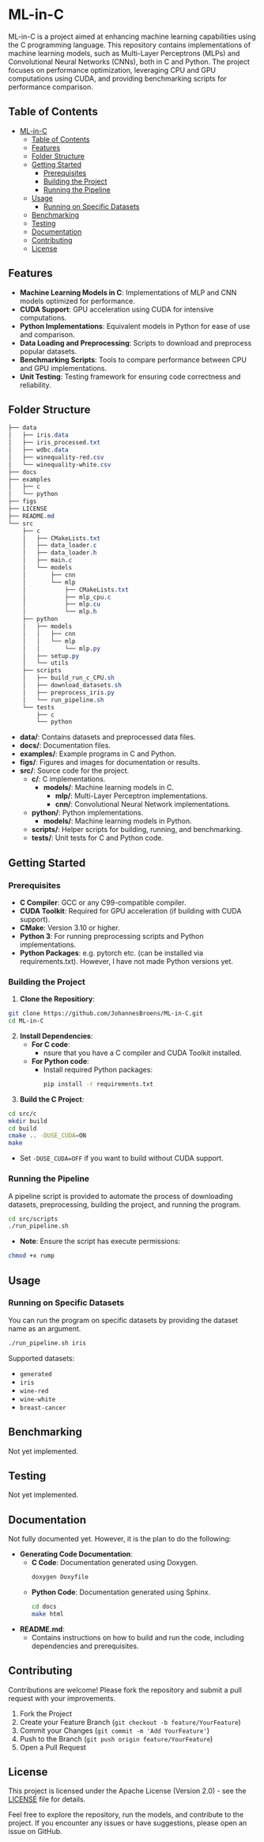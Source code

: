 # ML-in-C
ML-in-C is a project aimed at enhancing machine learning capabilities using the C programming language. This repository contains implementations of machine learning models, such as Multi-Layer Perceptrons (MLPs) and Convolutional Neural Networks (CNNs), both in C and Python. The project focuses on performance optimization, leveraging CPU and GPU computations using CUDA, and providing benchmarking scripts for performance comparison.

## Table of Contents
- [ML-in-C](#ml-in-c)
  - [Table of Contents](#table-of-contents)
  - [Features](#features)
  - [Folder Structure](#folder-structure)
  - [Getting Started](#getting-started)
    - [Prerequisites](#prerequisites)
    - [Building the Project](#building-the-project)
    - [Running the Pipeline](#running-the-pipeline)
  - [Usage](#usage)
    - [Running on Specific Datasets](#running-on-specific-datasets)
  - [Benchmarking](#benchmarking)
  - [Testing](#testing)
  - [Documentation](#documentation)
  - [Contributing](#contributing)
  - [License](#license)

## Features
- **Machine Learning Models in C**: Implementations of MLP and CNN models optimized for performance.
- **CUDA Support**: GPU acceleration using CUDA for intensive computations.
- **Python Implementations**: Equivalent models in Python for ease of use and comparison.
- **Data Loading and Preprocessing**: Scripts to download and preprocess popular datasets.
- **Benchmarking Scripts**: Tools to compare performance between CPU and GPU implementations.
- **Unit Testing**: Testing framework for ensuring code correctness and reliability.

## Folder Structure
```scss
├── data
│   ├── iris.data
│   ├── iris_processed.txt
│   ├── wdbc.data
│   ├── winequality-red.csv
│   └── winequality-white.csv
├── docs
├── examples
│   ├── c
│   └── python
├── figs
├── LICENSE
├── README.md
└── src
    ├── c
    │   ├── CMakeLists.txt
    │   ├── data_loader.c
    │   ├── data_loader.h
    │   ├── main.c
    │   └── models
    │       ├── cnn
    │       └── mlp
    │           ├── CMakeLists.txt
    │           ├── mlp_cpu.c
    │           ├── mlp.cu
    │           └── mlp.h
    ├── python
    │   ├── models
    │   │   ├── cnn
    │   │   └── mlp
    │   │       └── mlp.py
    │   ├── setup.py
    │   └── utils
    ├── scripts
    │   ├── build_run_c_CPU.sh
    │   ├── download_datasets.sh
    │   ├── preprocess_iris.py
    │   └── run_pipeline.sh
    └── tests
        ├── c
        └── python
```
- **data/**: Contains datasets and preprocessed data files.
- **docs/**: Documentation files.
- **examples/**: Example programs in C and Python.
- **figs/**: Figures and images for documentation or results.
- **src/**: Source code for the project.
  - **c/**: C implementations.
    - **models/**: Machine learning models in C.
      - **mlp/**: Multi-Layer Perceptron implementations.
      - **cnn/**: Convolutional Neural Network implementations.
  - **python/**: Python implementations.
    - **models/**: Machine learning models in Python.
  - **scripts/**: Helper scripts for building, running, and benchmarking.
  - **tests/**: Unit tests for C and Python code.


## Getting Started
### Prerequisites
- **C Compiler**: GCC or any C99-compatible compiler.
- **CUDA Toolkit**: Required for GPU acceleration (if building with CUDA support).
- **CMake**: Version 3.10 or higher.
- **Python 3**: For running preprocessing scripts and Python implementations.
- **Python Packages**: e.g. pytorch etc. (can be installed via requirements.txt). However, I have not made Python versions yet.

### Building the Project
1. **Clone the Repositiory**: 
```bash
git clone https://github.com/JohannesBroens/ML-in-C.git
cd ML-in-C
```
2. **Install Dependencies**: 
    - **For C code**:
      - nsure that you have a C compiler and CUDA Toolkit installed. 
    - **For Python code**:
      - Install required Python packages: 
        ```bash
        pip install -r requirements.txt
        ```
3. **Build the C Project**:
```bash
cd src/c
mkdir build
cd build
cmake .. -DUSE_CUDA=ON
make
```
- Set `-DUSE_CUDA=OFF` if you want to build without CUDA support.
### Running the Pipeline
A pipeline script is provided to automate the process of downloading datasets, preprocessing, building the project, and running the program.
```bash
cd src/scripts
./run_pipeline.sh
```
- **Note**: Ensure the script has execute permissions: 
```bash
chmod +x rump
```
## Usage
### Running on Specific Datasets
You can run the program on specific datasets by providing the dataset name as an argument. 
```bash
./run_pipeline.sh iris
```
Supported datasets:
- `generated`
- `iris`
- `wine-red`
- `wine-white`
- `breast-cancer`
## Benchmarking
Not yet implemented. 

## Testing
Not yet implemented. 

## Documentation
Not fully documented yet. However, it is the plan to do the following: 
- **Generating Code Documentation**: 
  - **C Code**: Documentation generated using Doxygen. 
    ```bash
    doxygen Doxyfile
    ```
  - **Python Code**: Documentation generated using Sphinx. 
    ```bash
    cd docs
    make html
    ```
- **README.md**:
  - Contains instructions on how to build and run the code, including dependencies and prerequisites.

## Contributing
Contributions are welcome! Please fork the repository and submit a pull request with your improvements.
1. Fork the Project
2. Create your Feature Branch (`git checkout -b feature/YourFeature`)
3. Commit your Changes (`git commit -m 'Add YourFeature'`)
4. Push to the Branch (`git push origin feature/YourFeature`)
5. Open a Pull Request

## License
This project is licensed under the Apache License (Version 2.0) - see the [LICENSE](LICENSE) file for details. 
  
  
  
  
Feel free to explore the repository, run the models, and contribute to the project. If you encounter any issues or have suggestions, please open an issue on GitHub.
<!---

# DELETE BELOW
I wish to improve my  "ML in C" abilities. Hence making a repo without any other pupose than that - for now. 

## Current next steps
**Test the Updated Code**: Compile and run the program to ensure that it works correctly and efficiently.

**Benchmarking**: Measure the performance of both the CPU and GPU implementations under similar conditions to compare their execution times and resource usage.

**Further Optimization**: Explore additional optimization techniques, such as vectorization or using optimized math libraries.

## Folder structure
```scss
├── LICENSE
├── README.md
├── .gitignore
├── docs/
│   └── ... (Documentation files)
├── examples/
│   ├── c/
│   │   └── ... (Example C programs)
│   └── python/
│       └── ... (Example Python scripts)
├── src/
│   ├── c/
│   │   ├── CMakeLists.txt
│   │   ├── models/
│   │   │   ├── mlp/
│   │   │   │   ├── mlp.cu
│   │   │   │   ├── mlp.h
│   │   │   │   └── ... (Other MLP-related files)
│   │   │   ├── cnn/
│   │   │   │   └── ... (CNN implementation in C)
│   │   │   └── ... (Other models)
│   │   └── utils/
│   │       └── ... (Utility functions)
│   ├── python/
│   │   ├── setup.py
│   │   ├── models/
│   │   │   ├── mlp.py
│   │   │   ├── cnn.py
│   │   │   └── ... (Other models)
│   │   └── utils/
│   │       └── ... (Utility modules)
|   └── data/
|       └── ... (Datasets or data processing scripts)
├── tests/
│   ├── c/
│   │   └── ... (Unit tests for C code)
│   └── python/
│       └── ... (Unit tests for Python code)
├── scripts/
│   └── ... (Helper scripts, e.g., for building or running benchmarks)
└── requirements.txt
```
update to (add comments and remove some stuff to give idea):
```scss
├── data
│   ├── iris.data
│   ├── iris_processed.txt
│   ├── wdbc.data
│   ├── winequality-red.csv
│   └── winequality-white.csv
├── docs
├── examples
│   ├── c
│   └── python
├── figs
├── LICENSE
├── README.md
└── src
    ├── c
    │   ├── CMakeLists.txt
    │   ├── data_loader.c
    │   ├── data_loader.h
    │   ├── main.c
    │   └── models
    │       ├── cnn
    │       └── mlp
    │           ├── CMakeLists.txt
    │           ├── mlp_cpu.c
    │           ├── mlp.cu
    │           └── mlp.h
    ├── python
    │   ├── models
    │   │   ├── cnn
    │   │   └── mlp
    │   │       └── mlp.py
    │   ├── setup.py
    │   └── utils
    ├── scripts
    │   ├── build_run_c_CPU.sh
    │   ├── download_datasets.sh
    │   ├── preprocess_iris.py
    │   └── run_pipeline.sh
    └── tests
        ├── c
        └── python
```

## Checklist
**Benchmark Scripts**: Under `scripts/` create scripts that:
- Train models with the same data.
- Measure training time and performance metrics.
- Generate comparison reports or plots.

**Data Formats**: Standardize data loading and saving formats to ensure consistency.

### Documentation
- **README.md**: Update with instructions on how to build and run my code, including dependencies and prerequisites.
- **Docs Generation**: Use Doxygen for C code and Sphinx for Python code to generate documentation from comments.

### Testing
**Unit Tests**: Under `tests/`, write unit tests for both C and Python code.

**C Tests**: Use a testing framework like CUnit or Unity.
**Python Tests**: Use unittest, pytest, or similar frameworks.

-->